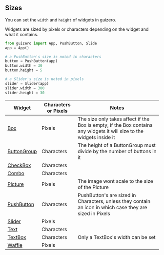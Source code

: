 ## Sizes

You can set the `width` and `height` of widgets in guizero.

Widgets are sized by pixels or characters depending on the widget and what it contains.

``` python
from guizero import App, PushButton, Slide
app = App()

# a PushButton's size is noted in characters
button = PushButton(app)
button.width = 30
button.height = 5

# a Slider's size is noted in pixels
slider = Slider(app)
slider.width = 300
slider.height = 30  
```

| Widget        | Characters or Pixels | Notes |
| ------------- | ----------- | ------------- |
| [Box](box.md)           | Pixels      | The size only takes affect if the Box is empty, if the Box contains any widgets it will size to the widgets inside it |
| [ButtonGroup](buttongroup.md)   | Characters  | The height of a ButtonGroup must divide by the number of buttons in it |
| [CheckBox](checkbox.md)      | Characters  | |
| [Combo](combo.md)         | Characters  | |
| [Picture](picture.md)       | Pixels      | The image wont scale to the size of the Picture |
| [PushButton](pushbutton.md)    | Characters  | PushButton's are sized in Characters, unless they contain an icon in which case they are sized in Pixels |
| [Slider](slider.md)        | Pixels      | |
| [Text](text.md)          | Characters  | |
| [TextBox](textbox.md)       | Characters  | Only a TextBox's width can be set |
| [Waffle](waffle.md)        | Pixels      | |
